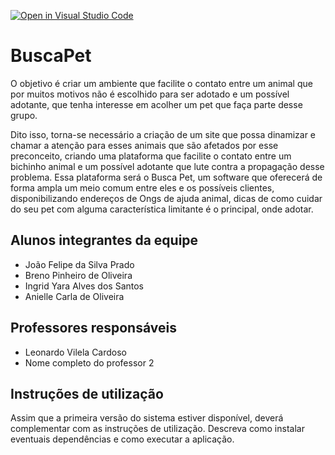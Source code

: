 [![Open in Visual Studio Code](https://classroom.github.com/assets/open-in-vscode-718a45dd9cf7e7f842a935f5ebbe5719a5e09af4491e668f4dbf3b35d5cca122.svg)](https://classroom.github.com/online_ide?assignment_repo_id=14363276&assignment_repo_type=AssignmentRepo)
# BuscaPet
O objetivo é criar um ambiente que facilite o contato entre um animal que por muitos motivos não é escolhido para ser adotado e um possível adotante, que tenha interesse em acolher um pet que faça parte desse grupo.

Dito isso, torna-se necessário a criação de um site que possa dinamizar e chamar a atenção para esses animais que são afetados por esse preconceito, criando uma plataforma que facilite o contato entre um bichinho animal e um possível adotante que lute contra a propagação desse problema. Essa plataforma será o Busca Pet, um software que oferecerá de forma ampla um meio comum entre eles e os possíveis clientes, disponibilizando endereços de Ongs de ajuda animal, dicas de como cuidar do seu pet com alguma característica limitante é o principal, onde adotar. 

## Alunos integrantes da equipe

* João Felipe da Silva Prado
* Breno Pinheiro de Oliveira 
* Ingrid Yara Alves dos Santos 
* Anielle Carla de Oliveira

## Professores responsáveis

* Leonardo Vilela Cardoso
* Nome completo do professor 2

## Instruções de utilização

Assim que a primeira versão do sistema estiver disponível, deverá complementar com as instruções de utilização. Descreva como instalar eventuais dependências e como executar a aplicação.
